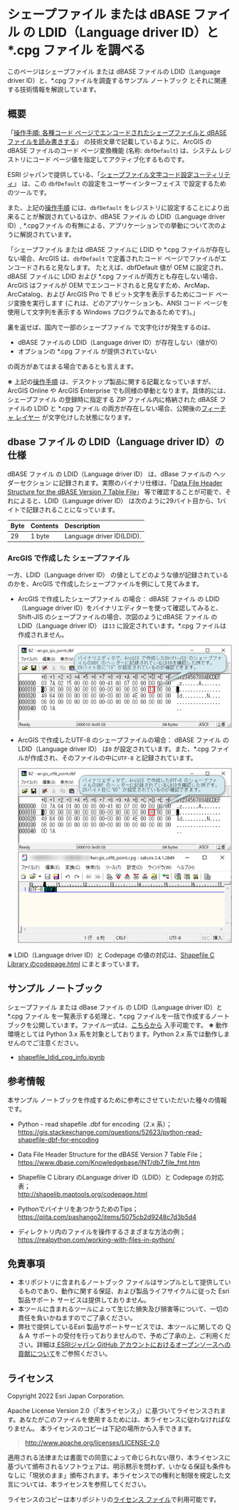 # シェープファイル または dBASE ファイル の LDID（Language driver ID）と *.cpg ファイル を調べる

このページはシェープファイル または dBASE ファイルの LDID（Language driver ID）と、*.cpg ファイルを調査するサンプル ノートブック とそれに関連する技術情報を解説しています。

## 概要

「[操作手順: 各種コード ページでエンコードされたシェープファイルと dBASE ファイルを読み書きする](https://support.esri.com/ja/technical-article/000013192)」  の技術文章で記載しているように、ArcGIS の
dBASE ファイルのコード ページ変換機能 (名称: `dbfDefault`) は、システム レジストリにコード ページ値を指定してアクティブ化するものです。

ESRI ジャパンで提供している、「[シェープファイル文字コード設定ユーティリティ](https://doc.esrij.com/pro/get-started/setup/user/addin_tool/#%E3%82%B7%E3%82%A7%E3%83%BC%E3%83%97%E3%83%95%E3%82%A1%E3%82%A4%E3%83%AB%E6%96%87%E5%AD%97%E3%82%B3%E3%83%BC%E3%83%89%E8%A8%AD%E5%AE%9A%E3%83%A6%E3%83%BC%E3%83%86%E3%82%A3%E3%83%AA%E3%83%86%E3%82%A3)」 は、この `dbfDefault` の設定をユーザーインターフェイス で設定するためのツールです。

また、上記の[操作手順](https://support.esri.com/ja/technical-article/000013192)  には、`dbfDefault` をレジストリに設定することにより出来ることが解説されているほか、dBASE ファイル の LDID（Language driver ID）, *.cpgファイル の有無による、アプリケーションでの挙動について次のように解説されています。

「シェープファイル または dBASE ファイルに LDID や *.cpg ファイルが存在しない場合、ArcGIS は、`dbfDefault` で定義されたコード ページでファイルがエンコードされると見なします。 たとえば、dbfDefault 値が OEM に設定され、dBASE ファイルに LDID および *.cpg ファイルが両方とも存在しない場合、ArcGIS はファイルが OEM でエンコードされると見なすため、ArcMap、ArcCatalog、および ArcGIS Pro で 8 ビット文字を表示するためにコード ページ変換を実行します (これは、どのアプリケーションも、ANSI コード ページを使用して文字列を表示する Windows プログラムであるためです)。」

裏を返せば、国内で一部のシェープファイル で文字化けが発生するのは、

- dBASE ファイルの LDID（Language driver ID）が存在しない（値が0）
- オプションの *.cpg ファイル が提供されていない

の両方があてはまる場合であるとも言えます。


**※** 上記の[操作手順](https://support.esri.com/ja/technical-article/000013192)  は、デスクトップ製品に関する記載となっていますが、ArcGIS Online や ArcGIS Enterprise でも同様の挙動となります。具体的には、シェープファイル の登録時に指定する ZIP ファイル内に格納された dBASE ファイルの LDID と *.cpg ファイル の両方が存在しない場合、公開後の[フィーチャ レイヤー](https://doc.arcgis.com/ja/arcgis-online/reference/feature-layers.htm) が文字化けした状態になります。

## dbase ファイル の LDID（Language driver ID）の仕様

dBASE ファイル の LDID（Language driver ID） は、dBase ファイルの ヘッダーセクション に記録されます。実際のバイナリ仕様は、「[Data File Header Structure for the dBASE Version 7 Table File](https://www.dbase.com/Knowledgebase/INT/db7_file_fmt.htm)」 等で確認することが可能で、それによると、LDID（Language driver ID） は次のように29バイト目から、1バイトで記録されることになっています。

Byte|Contents|Description|
:---|:---|:---|
29|1 byte|Language driver ID(LDID).|

### ArcGIS で作成した シェープファイル
一方、LDID（Language driver ID） の値としてどのような値が記録されているのかを、ArcGIS で作成したシェープファイルを例にして見てみます。
- ArcGIS で作成したシェープファイル の場合：
 dBASE ファイル の LDID（Language driver ID）をバイナリエディターを使って確認してみると、Shift-JIS のシェープファイルの場合、次図のようにdBASE ファイル の LDID（Language driver ID） は`13` に設定されています。*.cpg ファイルは作成されません。

  ![ArcGIS-SJIS-LDID](./image/dbf_ldid_sjis.png)
  

- ArcGIS で作成したUTF-8 のシェープファイルの場合：
 dBASE ファイル の LDID（Language driver ID） は`0` が設定されています。また、*.cpg ファイルが作成され、そのファイルの中に`UTF-8` と記録されています。

  ![ArcGIS-UTF8-LOID](./image/dbf_ldid_utf8.png)
  ![ArcGIS-UTF8-CPGFILE](./image/cpg_utf8.png)

**※** LDID（Language driver ID）と Codepage の値の対応は、[Shapefile C Library のcodepage.html](http://shapelib.maptools.org/codepage.html) にまとまっています。


## サンプル ノートブック

シェープファイル または dBase ファイル の LDID（Language driver ID）と*.cpg ファイル を一覧表示する処理と、*.cpg ファイルを一括で作成するノートブックを公開しています。ファイル一式は、[こちらから](https://github.com/EsriJapan/shapefile_info/archive/refs/heads/main.zip) 入手可能です。
**※** 動作環境としては Python 3.x 系を対象としております。Python 2.x 系では動作しませんのでご注意ください。

- [shapefile_ldid_cpg_info.ipynb](https://github.com/EsriJapan/shapefile_info/blob/main/shapefile_ldid_cpg_info.ipynb )


## 参考情報

本サンプル ノートブックを作成するために参考にさせていただいた種々の情報です。

* Python - read shapefile .dbf for encoding（2.x 系）；  
  https://gis.stackexchange.com/questions/52623/python-read-shapefile-dbf-for-encoding
  
  
* Data File Header Structure for the dBASE Version 7 Table File；   
  https://www.dbase.com/Knowledgebase/INT/db7_file_fmt.htm
  
  
* Shapefile C Library のLanguage driver ID（LDID）と Codepage の対応表；   
  http://shapelib.maptools.org/codepage.html
  
  
* PythonでバイナリをあつかうためのTips；  
  https://qiita.com/pashango2/items/5075cb2d9248c7d3b5d4
  
  
* ディレクトリ内のファイルを操作するさまざまな方法の例；   
  https://realpython.com/working-with-files-in-python/
  

## 免責事項
* 本リポジトリに含まれるノートブック ファイルはサンプルとして提供しているものであり、動作に関する保証、および製品ライフサイクルに従った Esri 製品サポート サービスは提供しておりません。
* 本ツールに含まれるツールによって生じた損失及び損害等について、一切の責任を負いかねますのでご了承ください。
* 弊社で提供しているEsri 製品サポートサービスでは、本ツールに関しての Ｑ＆Ａ サポートの受付を行っておりませんので、予めご了承の上、ご利用ください。詳細は[
ESRIジャパン GitHub アカウントにおけるオープンソースへの貢献について](https://github.com/EsriJapan/contributing)をご参照ください。

## ライセンス
Copyright 2022 Esri Japan Corporation.

Apache License Version 2.0（「本ライセンス」）に基づいてライセンスされます。あなたがこのファイルを使用するためには、本ライセンスに従わなければなりません。
本ライセンスのコピーは下記の場所から入手できます。

> http://www.apache.org/licenses/LICENSE-2.0

適用される法律または書面での同意によって命じられない限り、本ライセンスに基づいて頒布されるソフトウェアは、明示黙示を問わず、いかなる保証も条件もなしに「現状のまま」頒布されます。本ライセンスでの権利と制限を規定した文言については、本ライセンスを参照してください。

ライセンスのコピーは本リポジトリの[ライセンス ファイル](./LICENSE)で利用可能です。